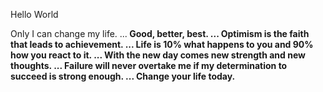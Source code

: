 Hello World

Only I can change my life. ...<b>
Good, better, best. ...
Optimism is the faith that leads to achievement. ...
Life is 10% what happens to you and 90% how you react to it. ...
With the new day comes new strength and new thoughts. ...
Failure will never overtake me if my determination to succeed is strong enough. ...
Change your life today.


